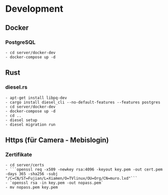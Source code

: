 
# Development
## Docker
### PostgreSQL
    - cd server/docker-dev
    - docker-compose up -d

## Rust
### diesel.rs
    - apt-get install libpq-dev
    - cargo install diesel_cli --no-default-features --features postgres
    - cd server/docker-dev
    - docker-compose up -d
    - cd ..
    - diesel setup
    - diesel migration run

## Https (für Camera - Mebislogin)
### Zertifikate
    - cd server/certs
    - ```openssl req -x509 -newkey rsa:4096 -keyout key.pem -out cert.pem -days 365 -sha256 -subj "/C=CN/ST=Fujian/L=Xiamen/O=TVlinux/OU=Org/CN=muro.lxd"```
    - `openssl rsa -in key.pem -out nopass.pem`
    - mv nopass.pem key.pem